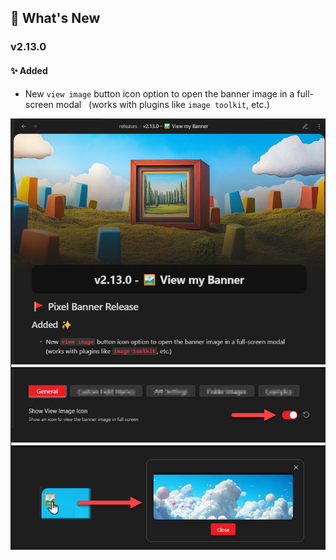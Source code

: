 ## 🎉 What's New

### v2.13.0
#### ✨ Added
- New `view image` button icon option to open the banner image in a full-screen modal  
  (works with plugins like `image toolkit`, etc.)

[![screenshot](https://raw.githubusercontent.com/jparkerweb/ref/refs/heads/main/equill-labs/pixel-banner/pixel-banner-v2.13.0.jpg)](https://raw.githubusercontent.com/jparkerweb/ref/refs/heads/main/equill-labs/pixel-banner/pixel-banner-v2.13.0.jpg)